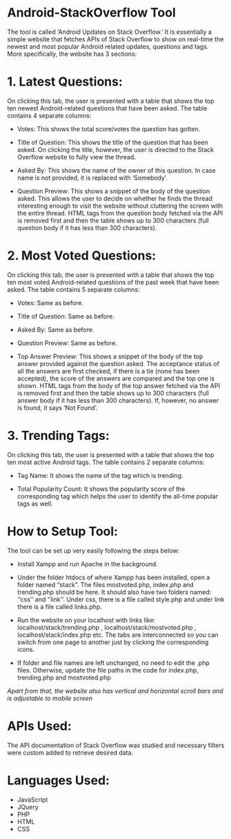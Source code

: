 # Android-StackOverflow Tool

The tool is called ‘Android Updates on Stack Overflow.’ It is essentially a simple website that fetches APIs of Stack Overflow to show on real-time the newest and most popular Android related updates, questions and tags. More specifically, the website has 3 sections:

# 1. Latest Questions: 
On clicking this tab, the user is presented with a table that shows the top ten newest Android-related questions that have been asked. The table contains 4 separate columns:

* Votes: This shows the total score/votes the question has gotten.

* Title of Question: This shows the title of the question that has been asked. On clicking the title, however, the user is directed to the Stack Overflow website to fully       view the thread.

* Asked By: This shows the name of the owner of this question. In case name is not provided, it is replaced with ‘Somebody’. 

* Question Preview: This shows a snippet of the body of the question asked. This allows the user to decide on whether he finds the thread interesting enough to visit the        website without cluttering the screen with the entire thread. HTML tags from the question body fetched via the API is removed first and then the table shows up to 300            characters (full question body if it has less than 300 characters).  


# 2. Most Voted Questions: 
On clicking this tab, the user is presented with a table that shows the top ten most voted Android-related questions of the past week that have been asked. The table contains 5 separate columns: 

* Votes: Same as before.

* Title of Question: Same as before.

* Asked By: Same as before. 

* Question Preview: Same as before.

* Top Answer Preview: This shows a snippet of the body of the top answer provided against the question asked. The acceptance status of all the answers are first checked, if     there is a tie (none has been accepted), the score of the answers are compared and the top one is shown. HTML tags from the body of the top answer fetched via the API is         removed first and then the table shows up to 300 characters (full answer body if it has less than 300 characters). If, however, no answer is found, it says ‘Not Found’.


# 3. Trending Tags: 
On clicking this tab, the user is presented with a table that shows the top ten most active Android tags. The table contains 2 separate columns:

* Tag Name: It shows the name of the tag which is trending.

* Total Popularity Count: It shows the popularity score of the corresponding tag which helps the user to identify the all-time popular tags as well.


# How to Setup Tool: 
The tool can be set up very easily following the steps below:

* Install Xampp and run Apache in the background.

* Under the folder htdocs of where Xampp has been installed, open a folder named ‘’stack”. The files mostvoted.php, index.php and trending.php should be here. It should 	  also have two folders named: ‘‘css’’ and ‘’link’’.  Under css, there is a file called style.php and under link there is a file called links.php.

* Run the website on your localhost with links like: localhost/stack/trending.php , localhost/stack/mostvoted.php , localhost/stack/index.php etc. The tabs are  	         interconnected so you can switch from one page to another just by clicking the corresponding icons.

* If folder and file names are left unchanged, no need to edit the .php files. Otherwise, update the file paths in the code for index.php, trending.php and     	         mostvoted.php


*Apart from that, the website also has vertical and horizontal scroll bars and is adjustable to mobile screen*


# APIs Used: 

The API documentation of Stack Overflow was studied and necessary filters were custom added to retrieve desired data.

# Languages Used:

* JavaScript
* JQuery
* PHP
* HTML
* CSS
